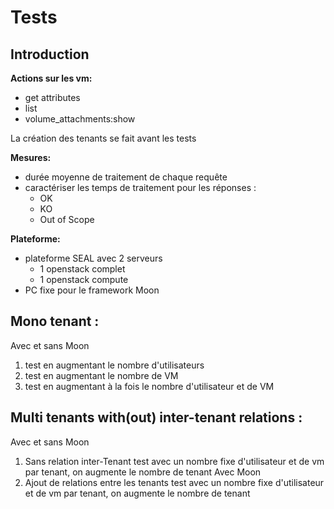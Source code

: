 Tests
=====

Introduction
------------
**Actions sur les vm:**
- get attributes
- list
- volume_attachments:show

La création des tenants se fait avant les tests

**Mesures:**
- durée moyenne de traitement de chaque requête
- caractériser les temps de traitement pour les réponses :
  - OK
  - KO
  - Out of Scope

**Plateforme:**
- plateforme SEAL avec 2 serveurs
  - 1 openstack complet
  - 1 openstack compute
- PC fixe pour le framework Moon

Mono tenant :
-------------
Avec et sans Moon
1) test en augmentant le nombre d'utilisateurs
2) test en augmentant le nombre de VM
3) test en augmentant à la fois le nombre d'utilisateur et de VM

Multi tenants with(out) inter-tenant relations :
------------------------------------------
Avec et sans Moon
1) Sans relation inter-Tenant
   test avec un nombre fixe d'utilisateur et de vm par tenant, on augmente le nombre de tenant
Avec Moon
2) Ajout de relations entre les tenants
   test avec un nombre fixe d'utilisateur et de vm par tenant, on augmente le nombre de tenant